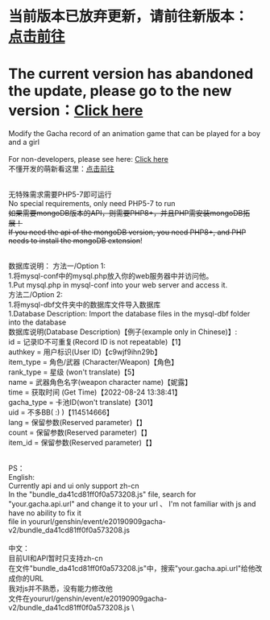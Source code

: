 # 当前版本已放弃更新，请前往新版本：[点击前往](https://github.com/slzzInTheForest/Useless-good-thing-gsgacha-primary) 
# The current version has abandoned the update, please go to the new version：[Click here](https://github.com/slzzInTheForest/Useless-good-thing-gsgacha-primary)
Modify the Gacha record of an animation game that can be played for a boy and a girl \
\
For non-developers, please see here: [Click here](https://github.com/slzzInTheForest/Useless-good-thing-gsgacha-primary)\
不懂开发的萌新看这里：[点击前往](https://github.com/slzzInTheForest/Useless-good-thing-gsgacha-primary)

\
无特殊需求需要PHP5-7即可运行\
No special requirements, only need PHP5-7 to run \
~~如果需要mongoDB版本的API，则需要PHP8+，并且PHP需安装mongoDB拓展！~~ \
~~If you need the api of the mongoDB version, you need PHP8+, and PHP needs to install the mongoDB extension~~!

\
数据库说明：
方法一/Option 1: \
1.将mysql-conf中的mysql.php放入你的web服务器中并访问他。 \
1.Put mysql.php in mysql-conf into your web server and access it. \
方法二/Option 2: \
1.将mysql-dbf文件夹中的数据库文件导入数据库 \
1.Database Description: Import the database files in the mysql-dbf folder into the database 
\
数据库说明(Database Description)【例子(example only in Chinese)】: \
id = 记录ID不可重复(Record ID is not repeatable)【1】 \
authkey = 用户标识(User ID)【c9wjf9ihn29b】 \
item_type = 角色/武器 (Character/Weapon)【角色】 \
rank_type = 星级 (won't translate)【5】 \
name = 武器角色名字(weapon character name)【妮露】 \
time = 获取时间 (Get Time)【2022-08-24 13:38:41】 \
gacha_type = 卡池ID(won't translate)【301】\
uid = 不多BB( :) )【114514666】 \
lang = 保留参数(Reserved parameter)【】\
count = 保留参数(Reserved parameter)【】\
item_id = 保留参数(Reserved parameter)【】

\
PS：\
English: \
Currently api and ui only support zh-cn \
In the "bundle_da41cd81ff0f0a573208.js" file, search for "your.gacha.api.url" and change it to your url 、
I'm not familiar with js and have no ability to fix it \
file in yoururl/genshin/event/e20190909gacha-v2/bundle_da41cd81ff0f0a573208.js \
\
中文： \
目前UI和API暂时只支持zh-cn \
在文件"bundle_da41cd81ff0f0a573208.js"中，搜索"your.gacha.api.url"给他改成你的URL \
我对js并不熟悉，没有能力修改他 \
文件在yoururl/genshin/event/e20190909gacha-v2/bundle_da41cd81ff0f0a573208.js \



